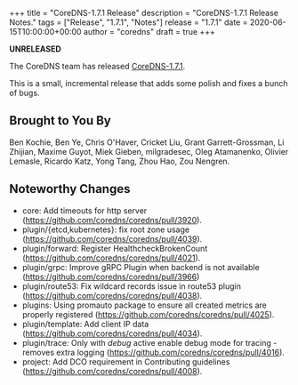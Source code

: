 +++
title = "CoreDNS-1.7.1 Release"
description = "CoreDNS-1.7.1 Release Notes."
tags = ["Release", "1.7.1", "Notes"]
release = "1.7.1"
date = 2020-06-15T10:00:00+00:00
author = "coredns"
draft = true
+++

**UNRELEASED**

The CoreDNS team has released
[CoreDNS-1.7.1](https://github.com/coredns/coredns/releases/tag/v1.7.1).

This is a small, incremental release that adds some polish and fixes a bunch of bugs.

## Brought to You By

Ben Kochie,
Ben Ye,
Chris O'Haver,
Cricket Liu,
Grant Garrett-Grossman,
Li Zhijian,
Maxime Guyot,
Miek Gieben,
milgradesec,
Oleg Atamanenko,
Olivier Lemasle,
Ricardo Katz,
Yong Tang,
Zhou Hao,
Zou Nengren.

## Noteworthy Changes

* core: Add timeouts for http server (https://github.com/coredns/coredns/pull/3920).
* plugin/{etcd,kubernetes}: fix root zone usage (https://github.com/coredns/coredns/pull/4039).
* plugin/forward: Register HealthcheckBrokenCount (https://github.com/coredns/coredns/pull/4021).
* plugin/grpc: Improve gRPC Plugin when backend is not available (https://github.com/coredns/coredns/pull/3966)
* plugin/route53: Fix wildcard records issue in route53 plugin (https://github.com/coredns/coredns/pull/4038).
* plugins: Using promauto package to ensure all created metrics are properly registered (https://github.com/coredns/coredns/pull/4025).
* plugin/template: Add client IP data (https://github.com/coredns/coredns/pull/4034).
* plugin/trace: Only with *debug* active enable debug mode for tracing - removes extra logging (https://github.com/coredns/coredns/pull/4016).
* project: Add DCO requirement in Contributing guidelines (https://github.com/coredns/coredns/pull/4008).
